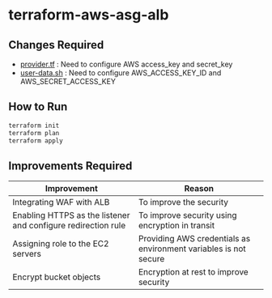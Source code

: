 # terraform-aws-asg-alb
## Changes Required
- [provider.tf] : Need to configure AWS access_key and secret_key 
- [user-data.sh] : Need to configure AWS_ACCESS_KEY_ID and AWS_SECRET_ACCESS_KEY


[provider.tf]: <https://github.com/amith-jayawardane/terraform-aws-asg-alb/blob/main/provider.tf>
[user-data.sh]: <https://github.com/amith-jayawardane/terraform-aws-asg-alb/blob/main/modules/asg/user-data.sh>

## How to Run
```sh
terraform init
terraform plan
terraform apply
```

## Improvements Required
|Improvement|Reason|
|----------|-------|
|Integrating WAF with ALB|To improve the security|
|Enabling HTTPS as the listener and configure redirection rule|To improve security using encryption in transit|
|Assigning role to the EC2 servers|Providing AWS credentials as environment variables is not secure|
|Encrypt bucket objects|Encryption at rest to improve security|

